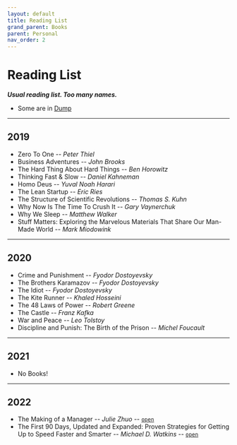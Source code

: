 ```yaml
---
layout: default
title: Reading List
grand_parent: Books
parent: Personal
nav_order: 2
---
```


# Reading List

__*Usual reading list. Too many names.*__

- Some are in [Dump](../../../../books/dump/#general)

---

## 2019

- Zero To One -- *Peter Thiel*
- Business Adventures -- *John Brooks*
- The Hard Thing About Hard Things -- *Ben Horowitz*
- Thinking Fast & Slow -- *Daniel Kahneman*
- Homo Deus -- *Yuval Noah Harari*
- The Lean Startup -- *Eric Ries*
- The Structure of Scientific Revolutions -- *Thomas S. Kuhn*
- Why Now Is The Time To Crush It -- *Gary Vaynerchuk*
- Why We Sleep -- *Matthew Walker*
- Stuff Matters: Exploring the Marvelous Materials That Share Our Man-Made World -- *Mark Miodowink*

---

## 2020

- Crime and Punishment -- *Fyodor Dostoyevsky*
- The Brothers Karamazov -- *Fyodor Dostoyevsky*
- The Idiot -- *Fyodor Dostoyevsky*
- The Kite Runner -- *Khaled Hosseini*
- The 48 Laws of Power -- *Robert Greene*
- The Castle -- *Franz Kafka*
- War and Peace -- *Leo Tolstoy*
- Discipline and Punish: The Birth of the Prison -- *Michel Foucault*

---

## 2021

- No Books!

---

## 2022

- The Making of a Manager -- *Julie Zhuo* -- [`open`](https://www.goodreads.com/book/show/38821039-the-making-of-a-manager)
- The First 90 Days, Updated and Expanded: Proven Strategies for Getting Up to Speed Faster and Smarter -- *Michael D. Watkins* -- [`open`](https://www.goodreads.com/book/show/15824358-the-first-90-days)










